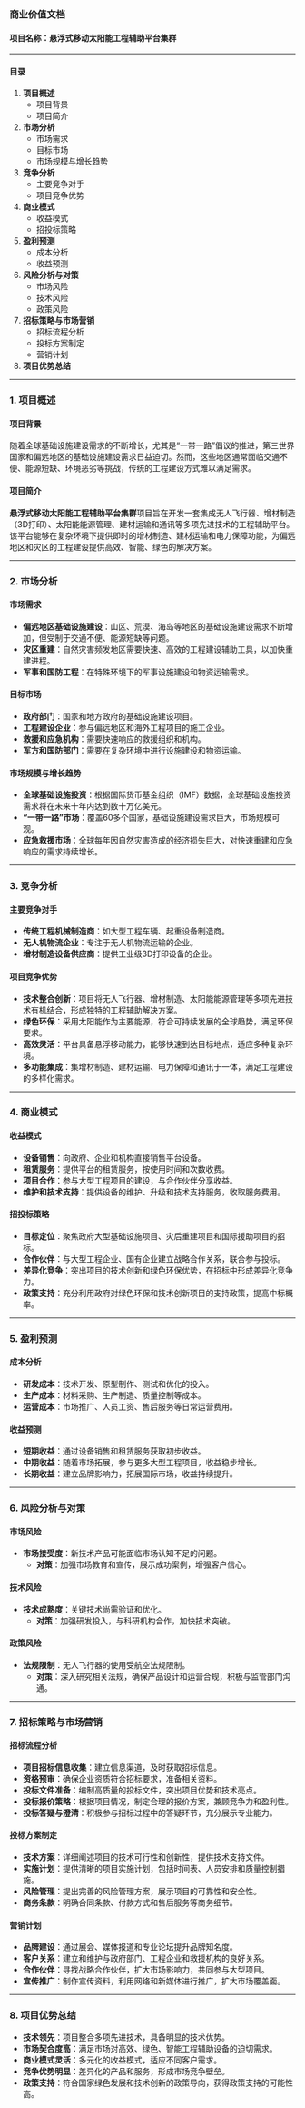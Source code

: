 ### 商业价值文档

#### 项目名称：悬浮式移动太阳能工程辅助平台集群

---

#### 目录

1. **项目概述**
    - 项目背景
    - 项目简介
2. **市场分析**
    - 市场需求
    - 目标市场
    - 市场规模与增长趋势
3. **竞争分析**
    - 主要竞争对手
    - 项目竞争优势
4. **商业模式**
    - 收益模式
    - 招投标策略
5. **盈利预测**
    - 成本分析
    - 收益预测
6. **风险分析与对策**
    - 市场风险
    - 技术风险
    - 政策风险
7. **招标策略与市场营销**
    - 招标流程分析
    - 投标方案制定
    - 营销计划
8. **项目优势总结**

---

### 1. 项目概述

#### 项目背景

随着全球基础设施建设需求的不断增长，尤其是“一带一路”倡议的推进，第三世界国家和偏远地区的基础设施建设需求日益迫切。然而，这些地区通常面临交通不便、能源短缺、环境恶劣等挑战，传统的工程建设方式难以满足需求。

#### 项目简介

**悬浮式移动太阳能工程辅助平台集群**项目旨在开发一套集成无人飞行器、增材制造（3D打印）、太阳能能源管理、建材运输和通讯等多项先进技术的工程辅助平台。该平台能够在复杂环境下提供即时的增材制造、建材运输和电力保障功能，为偏远地区和灾区的工程建设提供高效、智能、绿色的解决方案。

---

### 2. 市场分析

#### 市场需求

- **偏远地区基础设施建设**：山区、荒漠、海岛等地区的基础设施建设需求不断增加，但受制于交通不便、能源短缺等问题。
- **灾区重建**：自然灾害频发地区需要快速、高效的工程建设辅助工具，以加快重建进程。
- **军事和国防工程**：在特殊环境下的军事设施建设和物资运输需求。

#### 目标市场

- **政府部门**：国家和地方政府的基础设施建设项目。
- **工程建设企业**：参与偏远地区和海外工程项目的施工企业。
- **救援和应急机构**：需要快速响应的救援组织和机构。
- **军方和国防部门**：需要在复杂环境中进行设施建设和物资运输。

#### 市场规模与增长趋势

- **全球基础设施投资**：根据国际货币基金组织（IMF）数据，全球基础设施投资需求将在未来十年内达到数十万亿美元。
- **“一带一路”市场**：覆盖60多个国家，基础设施建设需求巨大，市场规模可观。
- **应急救援市场**：全球每年因自然灾害造成的经济损失巨大，对快速重建和应急响应的需求持续增长。

---

### 3. 竞争分析

#### 主要竞争对手

- **传统工程机械制造商**：如大型工程车辆、起重设备制造商。
- **无人机物流企业**：专注于无人机物流运输的企业。
- **增材制造设备供应商**：提供工业级3D打印设备的企业。

#### 项目竞争优势

- **技术整合创新**：项目将无人飞行器、增材制造、太阳能能源管理等多项先进技术有机结合，形成独特的工程辅助解决方案。
- **绿色环保**：采用太阳能作为主要能源，符合可持续发展的全球趋势，满足环保要求。
- **高效灵活**：平台具备悬浮移动能力，能够快速到达目标地点，适应多种复杂环境。
- **多功能集成**：集增材制造、建材运输、电力保障和通讯于一体，满足工程建设的多样化需求。

---

### 4. 商业模式

#### 收益模式

- **设备销售**：向政府、企业和机构直接销售平台设备。
- **租赁服务**：提供平台的租赁服务，按使用时间和次数收费。
- **项目合作**：参与大型工程项目的建设，与合作伙伴分享收益。
- **维护和技术支持**：提供设备的维护、升级和技术支持服务，收取服务费用。

#### 招投标策略

- **目标定位**：聚焦政府大型基础设施项目、灾后重建项目和国际援助项目的招标。
- **合作伙伴**：与大型工程企业、国有企业建立战略合作关系，联合参与投标。
- **差异化竞争**：突出项目的技术创新和绿色环保优势，在招标中形成差异化竞争力。
- **政策支持**：充分利用政府对绿色环保和技术创新项目的支持政策，提高中标概率。

---

### 5. 盈利预测

#### 成本分析

- **研发成本**：技术开发、原型制作、测试和优化的投入。
- **生产成本**：材料采购、生产制造、质量控制等成本。
- **运营成本**：市场推广、人员工资、售后服务等日常运营费用。

#### 收益预测

- **短期收益**：通过设备销售和租赁服务获取初步收益。
- **中期收益**：随着市场拓展，参与更多大型工程项目，收益稳步增长。
- **长期收益**：建立品牌影响力，拓展国际市场，收益持续提升。

---

### 6. 风险分析与对策

#### 市场风险

- **市场接受度**：新技术产品可能面临市场认知不足的问题。
    - **对策**：加强市场教育和宣传，展示成功案例，增强客户信心。

#### 技术风险

- **技术成熟度**：关键技术尚需验证和优化。
    - **对策**：加强研发投入，与科研机构合作，加快技术突破。

#### 政策风险

- **法规限制**：无人飞行器的使用受航空法规限制。
    - **对策**：深入研究相关法规，确保产品设计和运营合规，积极与监管部门沟通。

---

### 7. 招标策略与市场营销

#### 招标流程分析

- **项目招标信息收集**：建立信息渠道，及时获取招标信息。
- **资格预审**：确保企业资质符合招标要求，准备相关资料。
- **投标文件准备**：编制高质量的投标文件，突出项目优势和技术亮点。
- **投标报价策略**：根据项目情况，制定合理的报价方案，兼顾竞争力和盈利性。
- **投标答疑与澄清**：积极参与招标过程中的答疑环节，充分展示专业能力。

#### 投标方案制定

- **技术方案**：详细阐述项目的技术可行性和创新性，提供技术支持文件。
- **实施计划**：提供清晰的项目实施计划，包括时间表、人员安排和质量控制措施。
- **风险管理**：提出完善的风险管理方案，展示项目的可靠性和安全性。
- **商务条款**：明确合同条款、付款方式和售后服务等商务细节。

#### 营销计划

- **品牌建设**：通过展会、媒体报道和专业论坛提升品牌知名度。
- **客户关系**：建立和维护与政府部门、工程企业和救援机构的良好关系。
- **合作伙伴**：寻找战略合作伙伴，扩大市场影响力，共同参与大型项目。
- **宣传推广**：制作宣传资料，利用网络和新媒体进行推广，扩大市场覆盖面。

---

### 8. 项目优势总结

- **技术领先**：项目整合多项先进技术，具备明显的技术优势。
- **市场契合度高**：满足市场对高效、绿色、智能工程辅助设备的迫切需求。
- **商业模式灵活**：多元化的收益模式，适应不同客户需求。
- **竞争优势明显**：差异化的产品和服务，形成市场竞争壁垒。
- **政策支持**：符合国家绿色发展和技术创新的政策导向，获得政策支持的可能性高。